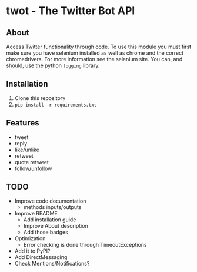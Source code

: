 # twot - The Twitter Bot API
## About
Access Twitter functionality through code. To use this module you must
first make sure you have selenium installed as well as chrome and the
correct chromedrivers. For more information see the selenium site.
You can, and should, use the python `logging` library.
## Installation
1. Clone this repository
2. `pip install -r requirements.txt`

## Features
- tweet
- reply
- like/unlike
- retweet
- quote retweet
- follow/unfollow
## TODO
- Improve code documentation
    - methods inputs/outputs
- Improve README
    - Add installation guide
    - Improve About description
    - Add those badges
- Optimization
    - Error checking is done through TimeoutExceptions
- Add it to PyPI?
- Add DirectMessaging
- Check Mentions/Notifications?
